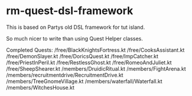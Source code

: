# rm-quest-dsl-framework

This is based on Partys old DSL framework for tut island.

So much nicer to write than using Quest Helper classes.

Completed Quests:
/free/BlackKnightsFortress.kt
/free/CooksAssistant.kt
/free/DemonSlayer.kt
/free/DoricsQuest.kt
/free/ImpCatcher.kt
/free/PriestInPeril.kt
/free/RestlessGhost.kt
/free/RomeoAndJuliet.kt
/free/SheepShearer.kt
/members/DruidicRitual.kt
/members/FightArena.kt
/members/recruitmentdrive/RecruitmentDrive.kt
/members/TreeGnomeVillage.kt
/members/waterfall/Waterfall.kt
/members/WitchesHouse.kt
